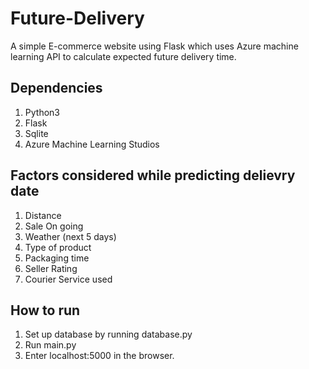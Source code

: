 # Future-Delivery

A simple E-commerce website using Flask which uses Azure machine learning API to calculate expected future delivery time.
  
## Dependencies ##
1. Python3
2. Flask
3. Sqlite
4. Azure Machine Learning Studios

## Factors considered while predicting delievry date ##
1. Distance
2. Sale On going
3. Weather (next 5 days)
4. Type of product
5. Packaging time
6. Seller Rating
7. Courier Service used

## How to run ##
1. Set up database by running database.py
2. Run main.py
3. Enter localhost:5000 in the browser.
